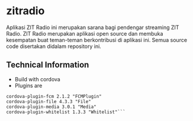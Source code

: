 # zitradio
Aplikasi ZIT Radio ini merupakan sarana bagi pendengar streaming ZIT Radio. ZIT Radio merupakan aplikasi open source dan membuka kesempatan buat teman-teman berkontribusi di aplikasi ini. Semua source code disertakan didalam repository ini. 

## Technical Information
- Build with cordova
- Plugins are
```cordova-plugin-compat 1.2.0 "Compat"
cordova-plugin-fcm 2.1.2 "FCMPlugin"
cordova-plugin-file 4.3.3 "File"
cordova-plugin-media 3.0.1 "Media"
cordova-plugin-whitelist 1.3.3 "Whitelist"```

